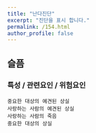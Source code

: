 ```yaml
---
title: "난다진단"
excerpt: "진단을 표시 합니다."
permalink: /154.html
author_profile: false
---
```

## 슬픔



### 특성 / 관련요인 / 위험요인

>   

    중요한 대상의 예견된 상실
    사랑하는 사람의 예견된 상실
    사랑하는 사람의 죽음
    중요한 대상의 상실
